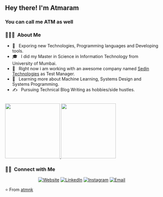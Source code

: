 
<h2> Hey there! I'm Atmaram</h2>
<h3>You can call me ATM as well</h3>

<h3> 👨🏻‍💻 &nbsp;About Me </h3>

- 🤔 &nbsp; Exporing new Technologies, Programming languages and Developing tools.
- 🎓 &nbsp; I did my Master in Science in Information Technology from University of Mumbai. 
- 💼 &nbsp; Right now i am working with an awesome company named <a href="https://sedintechnologies.com/">Sedin Technologies</a> as Test Manager.
- 🌱 &nbsp; Learning more about Machine Learning, Systems Design and Systems Programming.
- ✍️ &nbsp; Pursuing Technical Blog Writing as hobbies/side hustles.

<br/>

<a href="https://github.com/atmnk">
  <img height="180em" src="https://github-readme-stats.vercel.app/api?username=atmnk&theme=buefy&show_icons=true" />
  <img height="180em" src="https://github-readme-stats.vercel.app/api/top-langs/?username=atmnk&theme=buefy&layout=compact" />
</a>

<br/>

<h3> 🤝🏻 &nbsp;Connect with Me </h3>

<p align="center">
<a href="https://www.qalens.com/"><img alt="Website" src="https://img.shields.io/badge/Website-www.qalens.com-blue?style=flat-square&logo=google-chrome"></a>
<a href="https://www.linkedin.com/in/atmnk9/"><img alt="LinkedIn" src="https://img.shields.io/badge/LinkedIn-Atmaram%20Raghunath%20Naik-blue?style=flat-square&logo=linkedin"></a>
<a href="https://www.instagram.com/atmnk09/"><img alt="Instagram" src="https://img.shields.io/badge/Instagram-atmnk09-blue?style=flat-square&logo=instagram"></a>
<a href="mailto:naik_atmaram@yahoo.com"><img alt="Email" src="https://img.shields.io/badge/Email-naik_atmaram@yahoo.com-blue?style=flat-square&logo=gmail"></a>
</p>

⭐️ From [atmnk](https://github.com/atmnk)
